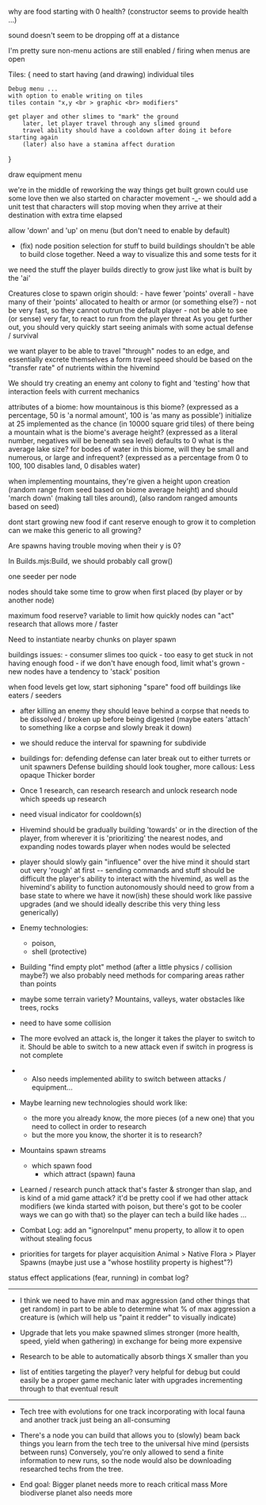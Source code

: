 why are food starting with 0 health?
    (constructor seems to provide health ...)

sound doesn't seem to be dropping off at a distance

I'm pretty sure non-menu actions are still enabled / firing when menus are open

Tiles: {
    need to start having (and drawing) individual tiles

    Debug menu ...
    with option to enable writing on tiles
    tiles contain "x,y <br > graphic <br> modifiers"

    get player and other slimes to "mark" the ground
        later, let player travel through any slimed ground
        travel ability should have a cooldown after doing it before starting again
        (later) also have a stamina affect duration
}

draw equipment menu

we're in the middle of reworking the way things get built
grown could use some love
then we also started on character movement -_-
    we should add a unit test that characters will stop moving when they arrive at their destination with extra time elapsed

allow 'down' and 'up' on menu (but don't need to enable by default)

- (fix) node position selection for stuff to build
    buildings shouldn't be able to build close together. Need a way to visualize this and some tests for it

we need the stuff the player builds directly to grow
    just like what is built by the 'ai'

Creatures close to spawn origin should:
    - have fewer 'points' overall
    - have many of their 'points' allocated to health or armor (or something else?)
    - not be very fast, so they cannot outrun the default player
    - not be able to see (or sense) very far, to react to run from the player threat
As you get further out, you should very quickly start seeing animals with some actual defense / survival

we want player to be able to travel "through" nodes to an edge,
    and essentially excrete themselves a form
    travel speed should be based on the "transfer rate" of nutrients within the hivemind

We should try creating an enemy ant colony to fight
    and 'testing' how that interaction feels with current mechanics

attributes of a biome:
    how mountainous is this biome?
        (expressed as a percentage, 50 is 'a normal amount', 100 is 'as many as possible')
        initialize at 25
        implemented as the chance (in 10000 square grid tiles) of there being a mountain
    what is the biome's average height?
        (expressed as a literal number, negatives will be beneath sea level)
        defaults to 0
    what is the average lake size?
        for bodes of water in this biome, will they be small and numerous, or large and infrequent?
        (expressed as a percentage from 0 to 100, 100 disables land, 0 disables water)

when implementing mountains,
    they're given a height upon creation
        (random range from seed based on biome average height)
    and should 'march down' (making tall tiles around), (also random ranged amounts based on seed)

dont start growing new food if cant reserve enough to grow it to completion
can we make this generic to all growing?

Are spawns having trouble moving when their y is 0?

In Builds.mjs:Build, we should probably call grow()

one seeder per node

nodes should take some time to grow when first placed (by player or by another node)

maximum food reserve?
variable to limit how quickly nodes can "act"
    research that allows more / faster

Need to instantiate nearby chunks on player spawn

buildings issues:
    - consumer slimes too quick
    - too easy to get stuck in not having enough food
        - if we don't have enough food, limit what's grown
    - new nodes have a tendency to 'stack' position

when food levels get low, start siphoning "spare" food off buildings like eaters / seeders

- after killing an enemy
    they should leave behind a corpse
    that needs to be dissolved / broken up
    before being digested
    (maybe eaters 'attach' to something like a corpse and slowly break it down)

- we should reduce the interval for spawning for subdivide

- buildings for: defending
    defense can later break out to either turrets or unit spawners
Defense building should look tougher, more callous:
    Less opaque
    Thicker border

- Once 1 research, can research research and unlock research node which speeds up research

- need visual indicator for cooldown(s)

- Hivemind should be gradually building 'towards' or in the direction of the player,
    from wherever it is
    'prioritizing' the nearest nodes, 
    and expanding nodes towards player when nodes would be selected

- player should slowly gain "influence" over the hive mind
    it should start out very 'rough' at first -- sending commands and stuff should be difficult
    the player's ability to interact with the hivemind,
        as well as the hivemind's ability to function autonomously
        should need to grow from a base state to where we have it now(ish)
    these should work like passive upgrades (and we should ideally describe this very thing less generically)

- Enemy technologies:
    - poison,
    - shell (protective)

- Building "find empty plot" method 
    (after a little physics / collision maybe?)
    we also probably need methods for comparing areas rather than points

- maybe some terrain variety? Mountains, valleys, water
    obstacles like trees, rocks

- need to have some collision

- The more evolved an attack is, the longer it takes the player to switch to it.
Should be able to switch to a new attack even if switch in progress is not complete
- - Also needs implemented ability to switch between attacks / equipment...

- Maybe learning new technologies should work like:
    - the more you already know, the more pieces (of a new one) that you need to collect in order to research
    - but the more you know, the shorter it is to research?

- Mountains spawn streams
    - which spawn food
        - which attract (spawn) fauna

- Learned / research punch attack that's faster & stronger than slap, and is kind of a mid game attack?
    it'd be pretty cool if we had other attack modifiers 
    (we kinda started with poison, but there's got to be cooler ways we can go with that)
    so the player can tech a build like hades ...

- Combat Log:
    add an "ignoreInput" menu property, to allow it to open without stealing focus

- priorities for targets for player acquisition
    Animal > Native Flora > Player Spawns (maybe just use a "whose hostility property is highest"?)

status effect applications (fear, running) in combat log?

---

- I think we need to have min and max aggression (and other things that get random)
in part to be able to determine what % of max aggression a creature is
(which will help us "paint it redder" to visually indicate)

- Upgrade that lets you make spawned slimes stronger (more health, speed, yield when gathering) in exchange for being more expensive

- Research to be able to automatically absorb things X smaller than you

- list of entities targeting the player?
    very helpful for debug
    but could easily be a proper game mechanic later
    with upgrades incrementing through to that eventual result

---

- Tech tree with evolutions for one track incorporating with local fauna
    and another track just being an all-consuming

- There's a node you can build that allows you to (slowly) beam back things you learn from the tech tree to the universal hive mind (persists between runs)
    Conversely, you're only allowed to send a finite information to new runs, so the node would also be downloading researched techs from the tree.

- End goal:
    Bigger planet needs more to reach critical mass 
    More biodiverse planet also needs more
    